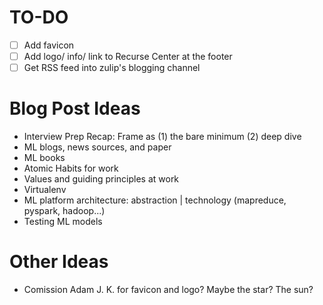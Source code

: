# TO-DO

- [ ] Add favicon
- [ ] Add logo/ info/ link to Recurse Center at the footer
- [ ] Get RSS feed into zulip's blogging channel 

# Blog Post Ideas

- Interview Prep Recap: 
	Frame as (1) the bare minimum (2) deep dive
- ML blogs, news sources, and paper
- ML books
- Atomic Habits for work
- Values and guiding principles at work
- Virtualenv
- ML platform architecture: abstraction | technology (mapreduce, pyspark, hadoop...)
- Testing ML models

# Other Ideas

- Comission Adam J. K. for favicon and logo? Maybe the star? The sun?
